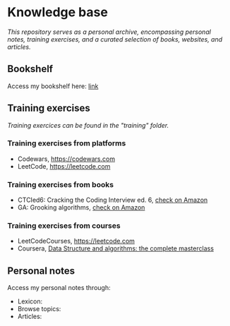 
# Knowledge base

*This repository serves as a personal archive, encompassing personal notes, training exercises, and a curated selection of books, websites, and articles.*

## Bookshelf

Access my bookshelf here: [link](bookshelf/BOOKSHELF.md)

## Training exercises

*Training exercices can be found in the "training" folder.*

### Training exercises from platforms

* Codewars, https://codewars.com
* LeetCode, https://leetcode.com

### Training exercises from books

* CTCIed6: Cracking the Coding Interview ed. 6, <a href="https://www.amazon.com/Cracking-Coding-Interview-Programming-Questions/dp/0984782850">check on Amazon</a>
* GA: Grooking algorithms, <a href="https://www.amazon.com/Grokking-Algorithms-illustrated-programmers-curious/dp/1617292230/ref=pd_bxgy_img_3/146-4827180-2399747?_encoding=UTF8&pd_rd_i=1617292230&pd_rd_r=71f11629-f75a-429b-9759-2d7cc01476eb&pd_rd_w=QtGxe&pd_rd_wg=7MNgP&pf_rd_p=f325d01c-4658-4593-be83-3e12ca663f0e&pf_rd_r=8RZPFJ44V9B6GX5EEP94&psc=1&refRID=8RZPFJ44V9B6GX5EEP94">check on Amazon</a>

### Training exercises from courses

* LeetCodeCourses, https://leetcode.com
* Coursera, <a href="https://www.packtpub.com/product/data-structures-and-algorithms-the-complete-masterclass-video/9781801078504">Data Structure and algorithms: the complete masterclass</a>

## Personal notes

Access my personal notes through:
- Lexicon:
- Browse topics:
- Articles:

<p><br/></p>

